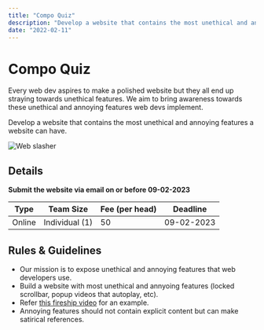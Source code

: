 ```yaml
---
title: "Compo Quiz"
description: "Develop a website that contains the most unethical and annoying features a website can have. "
date: "2022-02-11"
---
```


# Compo Quiz

Every web dev aspires to make a polished website but they all end up straying towards unethical features. We aim to bring awareness towards these unethical and annoying features web devs implement.

Develop a website that contains the most unethical and annoying features a website can have.

<img src="/posters/13.png" alt="Web slasher" class="w-full lg:w-96 mx-auto object-cover" />

## Details

**Submit the website via email on or before 09-02-2023**

| Type   | Team Size      | Fee (per head) | Deadline   |
| ------ | -------------- | -------------- | ---------- |
| Online | Individual (1) | 50             | 09-02-2023 |

## Rules & Guidelines

-   Our mission is to expose unethical and annoying features that web developers use.
-   Build a website with most unethical and annyoing features (locked scrollbar, popup videos that autoplay, etc).
-   Refer [this fireship video](https://www.youtube.com/shorts/8B20fRB78nA) for an example.
-   Annoying features should not contain explicit content but can make satirical references.
